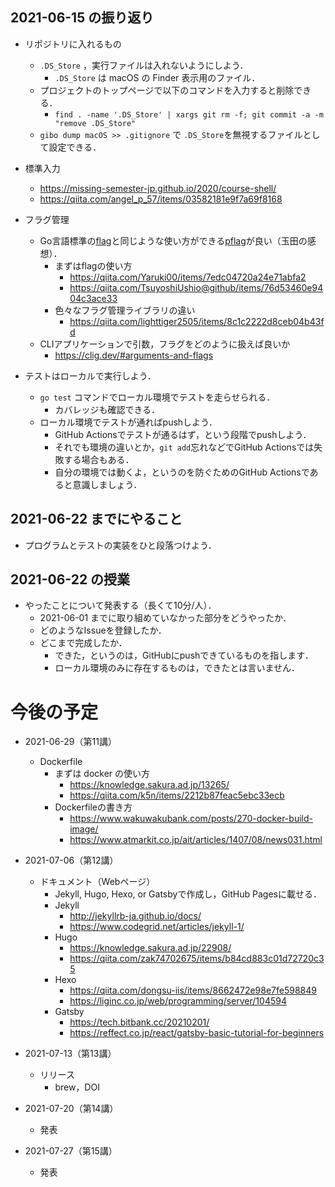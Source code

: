 ## 2021-06-15 の振り返り

* リポジトリに入れるもの
  * `.DS_Store` ，実行ファイルは入れないようにしよう．
    * `.DS_Store` は macOS の Finder 表示用のファイル．
  * プロジェクトのトップページで以下のコマンドを入力すると削除できる．
    * `find . -name '.DS_Store' | xargs git rm -f; git commit -a -m "remove .DS_Store"`
  * `gibo dump macOS >> .gitignore` で `.DS_Store`を無視するファイルとして設定できる．
* 標準入力
  * https://missing-semester-jp.github.io/2020/course-shell/
  * https://qiita.com/angel_p_57/items/03582181e9f7a69f8168
* フラグ管理
  * Go言語標準の[flag](https://golang.org/pkg/flag/)と同じような使い方ができる[pflag](https://github.com/spf13/pflag)が良い（玉田の感想）．
    * まずはflagの使い方
      * https://qiita.com/Yaruki00/items/7edc04720a24e71abfa2
      * https://qiita.com/TsuyoshiUshio@github/items/76d53460e9404c3ace33
    * 色々なフラグ管理ライブラリの違い
      * https://qiita.com/lighttiger2505/items/8c1c2222d8ceb04b43fd
  * CLIアプリケーションで引数，フラグをどのように扱えば良いか
    * https://clig.dev/#arguments-and-flags

* テストはローカルで実行しよう．
  * `go test` コマンドでローカル環境でテストを走らせられる．
    * カバレッジも確認できる．
  * ローカル環境でテストが通ればpushしよう．
    * GitHub Actionsでテストが通るはず，という段階でpushしよう．
    * それでも環境の違いとか，`git add`忘れなどでGitHub Actionsでは失敗する場合もある．
    * 自分の環境では動くよ，というのを防ぐためのGitHub Actionsであると意識しましょう．

## 2021-06-22 までにやること

* プログラムとテストの実装をひと段落つけよう．

## 2021-06-22 の授業

* やったことについて発表する（長くて10分/人）．
  * 2021-06-01 までに取り組めていなかった部分をどうやったか．
  * どのようなIssueを登録したか．
  * どこまで完成したか．
    * できた，というのは，GitHubにpushできているものを指します．
    * ローカル環境のみに存在するものは，できたとは言いません．

<!--
### 発表の順番
* 大村 貴信
* 野口 葉平
* 山内 克之
* 山下 弘貴
* 田中 涼太郎
* 山中 拓哉
-->
# 今後の予定

* 2021-06-29（第11講）
  * Dockerfile
    * まずは docker の使い方
      * https://knowledge.sakura.ad.jp/13265/
      * https://qiita.com/k5n/items/2212b87feac5ebc33ecb
    * Dockerfileの書き方
      * https://www.wakuwakubank.com/posts/270-docker-build-image/
      * https://www.atmarkit.co.jp/ait/articles/1407/08/news031.html
* 2021-07-06（第12講）
  * ドキュメント（Webページ）
    * Jekyll, Hugo, Hexo, or Gatsbyで作成し，GitHub Pagesに載せる．
    * Jekyll
      * http://jekyllrb-ja.github.io/docs/
      * https://www.codegrid.net/articles/jekyll-1/
    * Hugo
      * https://knowledge.sakura.ad.jp/22908/
      * https://qiita.com/zak74702675/items/b84cd883c01d72720c35
    * Hexo
      * https://qiita.com/dongsu-iis/items/8662472e98e7fe598849
      * https://liginc.co.jp/web/programming/server/104594
    * Gatsby
      * https://tech.bitbank.cc/20210201/
      * https://reffect.co.jp/react/gatsby-basic-tutorial-for-beginners

* 2021-07-13（第13講）
  * リリース
    * brew，DOI
* 2021-07-20（第14講）
  * 発表
* 2021-07-27（第15講）
  * 発表